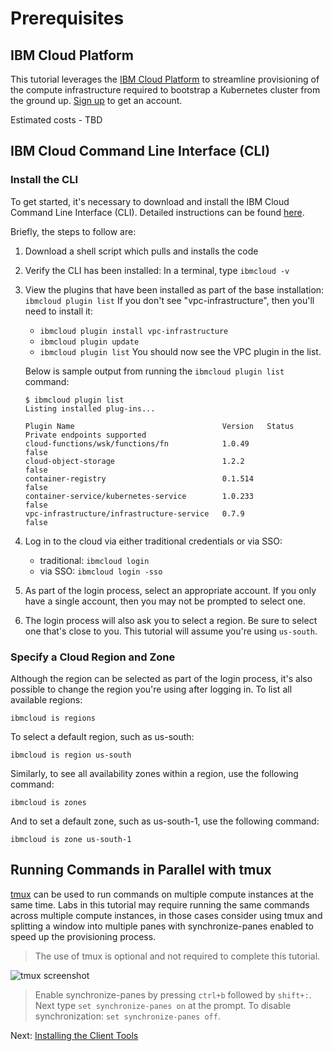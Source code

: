 # Prerequisites

## IBM Cloud Platform

This tutorial leverages the [IBM Cloud Platform](https://cloud.ibm.com/) to streamline provisioning of the compute infrastructure required to bootstrap a Kubernetes cluster from the ground up. [Sign up](https://cloud.ibm.com/registration) to get an account.

Estimated costs - TBD


## IBM Cloud Command Line Interface (CLI)

### Install the CLI

To get started, it's necessary to download and install the IBM Cloud Command Line Interface (CLI). Detailed instructions can be found [here](https://cloud.ibm.com/docs/cli?topic=cli-getting-started).

Briefly, the steps to follow are:
1. Download a shell script which pulls and installs the code
2. Verify the CLI has been installed: In a terminal, type `ibmcloud -v`
3. View the plugins that have been installed as part of the base installation: `ibmcloud plugin list`
   If you don't see "vpc-infrastructure", then you'll need to install it:
   - `ibmcloud plugin install vpc-infrastructure`
   - `ibmcloud plugin update`
   - `ibmcloud plugin list`
   You should now see the VPC plugin in the list.

   Below is sample output from running the `ibmcloud plugin list` command:
    ```
    $ ibmcloud plugin list
    Listing installed plug-ins...

    Plugin Name                                 Version   Status   Private endpoints supported
    cloud-functions/wsk/functions/fn            1.0.49             false
    cloud-object-storage                        1.2.2              false
    container-registry                          0.1.514            false
    container-service/kubernetes-service        1.0.233            false
    vpc-infrastructure/infrastructure-service   0.7.9              false
    ```
4. Log in to the cloud via either traditional credentials or via SSO:
   - traditional: `ibmcloud login`
   - via SSO: `ibmcloud login -sso`
5. As part of the login process, select an appropriate account. If you only have a single account,
   then you may not be prompted to select one.
6. The login process will also ask you to select a region. Be sure to select one that's close to
   you. This tutorial will assume you're using `us-south`.

### Specify a Cloud Region and Zone

Although the region can be selected as part of the login process, it's also possible to change
the region you're using after logging in. To list all available regions:

`ibmcloud is regions`

To select a default region, such as us-south:

`ibmcloud is region us-south`

Similarly, to see all availability zones within a region, use the following command:

`ibmcloud is zones`

And to set a default zone, such as us-south-1, use the following command:

`ibmcloud is zone us-south-1`

## Running Commands in Parallel with tmux

[tmux](https://github.com/tmux/tmux/wiki) can be used to run commands on multiple compute instances at the same time. Labs in this tutorial may require running the same commands across multiple compute instances, in those cases consider using tmux and splitting a window into multiple panes with synchronize-panes enabled to speed up the provisioning process.

> The use of tmux is optional and not required to complete this tutorial.

![tmux screenshot](images/tmux-screenshot.png)

> Enable synchronize-panes by pressing `ctrl+b` followed by `shift+:`. Next type `set synchronize-panes on` at the prompt. To disable synchronization: `set synchronize-panes off`.

Next: [Installing the Client Tools](02-client-tools.md)
